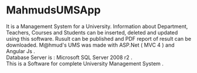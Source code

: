 # MahmudsUMSApp
It is a Management System for a University. Information about Department, Teachers, Courses and Students can be inserted, deleted and updated using this software.
Rusult can be published and PDF report of result can be downloaded.
M@hmud's UMS   was   made   with   ASP.Net   ( MVC 4 )   and  Angular Js   .   
Database   Server   is : Microsoft   SQL   Server   2008 r2   .   
This   is   a   Software   for   complete   University   Management   System   .
